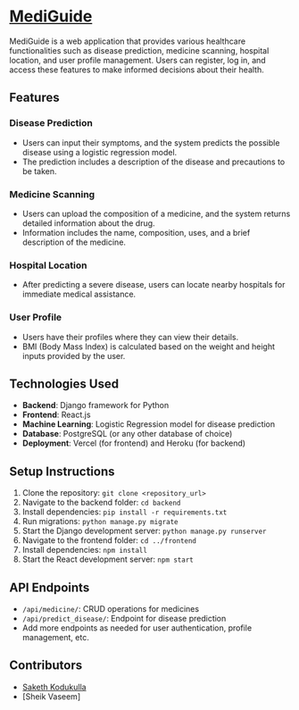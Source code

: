 # [MediGuide](https://medi-guide-orcin.vercel.app/)

MediGuide is a web application that provides various healthcare functionalities such as disease prediction, medicine scanning, hospital location, and user profile management. Users can register, log in, and access these features to make informed decisions about their health.

## Features

### Disease Prediction

- Users can input their symptoms, and the system predicts the possible disease using a logistic regression model.
- The prediction includes a description of the disease and precautions to be taken.
  
### Medicine Scanning

- Users can upload the composition of a medicine, and the system returns detailed information about the drug.
- Information includes the name, composition, uses, and a brief description of the medicine.
  
### Hospital Location

- After predicting a severe disease, users can locate nearby hospitals for immediate medical assistance.

### User Profile

- Users have their profiles where they can view their details.
- BMI (Body Mass Index) is calculated based on the weight and height inputs provided by the user.

## Technologies Used

- **Backend**: Django framework for Python
- **Frontend**: React.js
- **Machine Learning**: Logistic Regression model for disease prediction
- **Database**: PostgreSQL (or any other database of choice)
- **Deployment**: Vercel (for frontend) and Heroku (for backend)

## Setup Instructions

1. Clone the repository: `git clone <repository_url>`
2. Navigate to the backend folder: `cd backend`
3. Install dependencies: `pip install -r requirements.txt`
4. Run migrations: `python manage.py migrate`
5. Start the Django development server: `python manage.py runserver`
6. Navigate to the frontend folder: `cd ../frontend`
7. Install dependencies: `npm install`
8. Start the React development server: `npm start`

## API Endpoints

- `/api/medicine/`: CRUD operations for medicines
- `/api/predict_disease/`: Endpoint for disease prediction
- Add more endpoints as needed for user authentication, profile management, etc.

## Contributors

- [Saketh Kodukulla ]((https://github.com/Saketh1K))
- [Sheik Vaseem]

